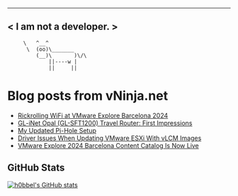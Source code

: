 
 ----------------------
< I am not a developer. >
 ----------------------
         \   ^__^ 
          \  (oo)\_______
             (__)\       )\/\
                 ||----w |
                 ||     ||
    

# Blog posts from vNinja.net
<!-- BLOG-POST-LIST:START -->
- [Rickrolling WiFi at VMware Explore Barcelona 2024](https://vninja.net/2024/11/08/rickrolling-wifi-at-vmware-explore-barcelona-2024/)
- [GL-iNet Opal &lpar;GL-SFT1200&rpar; Travel Router: First Impressions](https://vninja.net/2024/08/25/gl-inet-opal-travel-router-first-impressions/)
- [My Updated Pi-Hole Setup](https://vninja.net/2024/08/10/my-updated-pi-hole-setup/)
- [Driver Issues When Updating VMware ESXi With vLCM Images](https://vninja.net/2024/08/05/driver_issues_when_updating_vmware_esxi_with_vlcm_images/)
- [VMware Explore 2024 Barcelona Content Catalog Is Now Live](https://vninja.net/2024/07/31/vmware-explore-2024-barcelona-content-catalog-is-live/)
<!-- BLOG-POST-LIST:END -->

## GitHub Stats
[![h0bbel's GitHub stats](https://github-readme-stats.vercel.app/api?username=h0bbel&count_private=true&show_icons=true&theme=dark)](https://github.com/anuraghazra/github-readme-stats)
